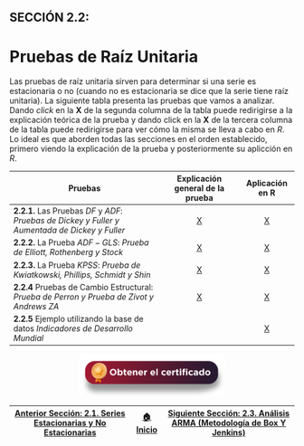 ## SECCIÓN 2.2:
# Pruebas de Raíz Unitaria

Las pruebas de raíz unitaria sirven para determinar si una serie es estacionaria o no (cuando no es estacionaria se dice que la serie tiene raíz unitaria). La siguiente tabla presenta las pruebas que vamos a analizar. Dando _click_ en la **X** de la segunda columna de la tabla puede redirigirse a la explicación teórica de la prueba y dando click en la **X** de la tercera columna de la tabla puede redirigirse para ver cómo la misma se lleva a cabo en $R$. Lo ideal es que aborden todas las secciones en el orden establecido, primero viendo la explicación de la prueba y posteriormente su aplicción en $R$.  

| Pruebas                                                                                          | Explicación general de la prueba |  Aplicación en R                 |
|--------------------------------------------------------------------------------------------------|:--------------------------------:|:--------------------------------:|
| **2.2.1.** Las Pruebas $DF$ y $ADF$: _Pruebas de Dickey y Fuller y Aumentada de Dickey y Fuller_ | [X](Seccion02_02_01_T/Readme.md) | [X](Seccion02_02_01_R/Readme.md) | 
| **2.2.2.** La Prueba $ADF-GLS$: _Prueba de Elliott, Rothenberg y Stock_                          | [X](Seccion02_02_02_T/Readme.md) | [X](Seccion02_02_02_R/Readme.md) |
| **2.2.3.** La Prueba $KPSS$: _Prueba de Kwiatkowski, Phillips, Schmidt y Shin_                   | [X](Seccion02_02_03_T/Readme.md) | [X](Seccion02_02_03_R/Readme.md) |  
| **2.2.4** Pruebas de Cambio Estructural: _Prueba de Perron y Prueba de Zivot y Andrews_ $ZA$     | [X](Seccion02_02_04_T/Readme.md) | [X](Seccion02_02_04_R/Readme.md) |
| **2.2.5** Ejemplo utilizando la base de datos _Indicadores de Desarrollo Mundial_                |                                  | [X](Seccion02_02_05/Readme.md) |

<div align="center"><a href="https://enlace-academico.escuelaing.edu.co/psc/FORMULARIO/EMPLOYEE/SA/c/EC_LOCALIZACION_RE.LC_FRM_ADMEDCO_FL.GBL" target="_blank"><img src="https://github.com/alvaroperdomo/World-Econometrics/blob/main/.icons/IconCEHBotonCertificado.png" alt="World-Econometrics" width="260" border="0" /></a></div>

| [Anterior Sección: 2.1. Series Estacionarias y No Estacionarias](../Seccion02_01/Readme.md) | [:house: Inicio](../../README.md) |[Siguiente Sección: 2.3. Análisis ARMA (Metodología de Box Y Jenkins)](../Seccion02_03/Readme.md) |
|---------------------------------------------------------------------------------------------|-----------------------------------|-------------------------------------------------------------------------------------------|
